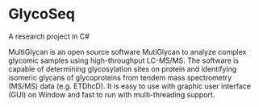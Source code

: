 # GlycoSeq
A research project in C#

MultiGlycan is an open source software MutiGlycan to analyze complex glycomic samples using high-throughput LC-MS/MS.
The software is capable of determining glycosylation sites on protein and identifying isomeric glycans of glycoproteins
from tendem mass spectrometry (MS/MS) data (e.g. ETDhcD). 
It is easy to use with graphic user interface (GUI) on Window and fast to run with multi-threading support.

